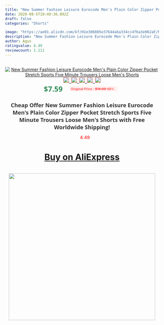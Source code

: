 ```yaml
---
title: "New Summer Fashion Leisure Eurocode Men's Plain Color Zipper Pocket Stretch Sports Five Minute Trousers Loose Men's Shorts"
date: 2020-08-5T10:40:36.892Z
draft: false
categories: "Shorts"

image: "https://ae01.alicdn.com/kf/H1e306085e37644aba334cc4f6a3e062aF/New-Summer-Fashion-Leisure-Eurocode-Men-s-Plain-Color-Zipper-Pocket-Stretch-Sports-Five-Minute-Trousers.jpg"
description: "New Summer Fashion Leisure Eurocode Men's Plain Color Zipper Pocket Stretch Sports Five Minute Trousers Loose Men's Shorts"
author: Agus
ratingvalue: 4.49
reviewcount: 1.111
---
```

<br>
<div style="text-align: center;">
<a href="https://s.click.aliexpress.com/e/_A663jP" target="_blank" rel="nofollow noopener noreferrer"><img alt="New Summer Fashion Leisure Eurocode Men's Plain Color Zipper Pocket Stretch Sports Five Minute Trousers Loose Men's Shorts" class="magnifier-image" src="https://ae01.alicdn.com/kf/H1e306085e37644aba334cc4f6a3e062aF/New-Summer-Fashion-Leisure-Eurocode-Men-s-Plain-Color-Zipper-Pocket-Stretch-Sports-Five-Minute-Trousers.jpg_640x640.jpg">
<br>
<img style="border:1px solid salmon" src="https://ae01.alicdn.com/kf/H1e306085e37644aba334cc4f6a3e062aF/New-Summer-Fashion-Leisure-Eurocode-Men-s-Plain-Color-Zipper-Pocket-Stretch-Sports-Five-Minute-Trousers.jpg_120x120.jpg">&nbsp;&nbsp;<img style="border:1px solid salmon" src="https://ae01.alicdn.com/kf/Hd5aeb37bd3ba49aa88a3de36c01289dcf/New-Summer-Fashion-Leisure-Eurocode-Men-s-Plain-Color-Zipper-Pocket-Stretch-Sports-Five-Minute-Trousers.jpg_120x120.jpg">&nbsp;&nbsp;<img style="border:1px solid salmon" src="https://ae01.alicdn.com/kf/Hef02f46bd87049e597f6b0a89f1d846cn/New-Summer-Fashion-Leisure-Eurocode-Men-s-Plain-Color-Zipper-Pocket-Stretch-Sports-Five-Minute-Trousers.jpg_120x120.jpg">&nbsp;&nbsp;<img style="border:1px solid salmon" src="https://ae01.alicdn.com/kf/H85d90a905d1f47298e42089636b2ee31b/New-Summer-Fashion-Leisure-Eurocode-Men-s-Plain-Color-Zipper-Pocket-Stretch-Sports-Five-Minute-Trousers.jpg_120x120.jpg">&nbsp;&nbsp;<img style="border:1px solid salmon" src="https://ae01.alicdn.com/kf/Hdb1a3264133e432da3f94d956edbe938i/New-Summer-Fashion-Leisure-Eurocode-Men-s-Plain-Color-Zipper-Pocket-Stretch-Sports-Five-Minute-Trousers.jpg_120x120.jpg"></a></div><br0>
<div style="text-align: center;"><span style="background-color: white; border: 0px; box-sizing: border-box; color: seagreen; display: inline-block; font-family: &quot;open sans&quot; , &quot;arial&quot; , &quot;helvetica&quot; , sans-serif , &quot;heiti&quot;; font-size: 24px; font-stretch: inherit; font-weight: 700; line-height: inherit; margin: 0px 10px 0px 0px; padding: 0px; vertical-align: middle;">$7.59 </span>
<span style="background: rgb(255 , 241 , 241); border-radius: 3px; border: 0px; box-sizing: border-box; color: #ff4747; display: inline-block; font-family: inherit; font-size: 12px; font-stretch: inherit; font-style: inherit; font-variant: inherit; font-weight: 600; line-height: inherit; margin: 0px; padding: 2px 5px; transform: scale(0.9); vertical-align: middle;">Original Price : <b style="text-decoration: line-through;">$14.60 </b> 48%&nbsp;&nbsp;</span></div>
<h1 style="color: #333333; display: inline-block; font-family: &quot;open sans&quot; , &quot;arial&quot; , &quot;helvetica&quot; , sans-serif , &quot;heiti&quot;; font-size: 18px; font-stretch: inherit; font-weight: 700; text-align: center;">Cheap Offer New Summer Fashion Leisure Eurocode Men's Plain Color Zipper Pocket Stretch Sports Five Minute Trousers Loose Men's Shorts with Free Worldwide Shipping!</h1>
<div style="color: #ff4747; text-align: center;">
<img src="https://4.bp.blogspot.com/-M0ZcTcb-5uY/XleCXlxnR4I/AAAAAAAAAEc/OrjgMkXV1oMQFaCRZj5HQwOCBcu3w1FegCPcBGAYYCw/s1600/star.png" style="height: 15px;">&nbsp;<b>4.49</b></div>
<div class="button_cont" align="center"><a class="buynow_a" href="https://s.click.aliexpress.com/e/_A663jP" target="_blank" rel="nofollow noopener noreferrer"><H1>Buy on AliExpress</H1></a></div><br>
<div class="separator" style="clear: both; text-align: center;">
<img src="https://lh3.googleusercontent.com/-pTy5HemUv9M/XlePHvY0dAI/AAAAAAAAAE4/0nX5iRUoIWY8eMW9Dpxeirr157OZliDIgCLcBGAsYHQ/s1600/badge.gif" width="480">
</div>
